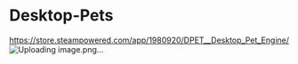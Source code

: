 # Desktop-Pets
https://store.steampowered.com/app/1980920/DPET__Desktop_Pet_Engine/
![Uploading image.png…]()
